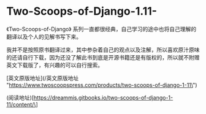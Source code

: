 # Two-Scoops-of-Django-1.11-

《Two-Scoops-of-Django》 系列一直都很经典，自己学习的途中也将自己理解的翻译以及个人的见解书写下来。

我并不是按照原书翻译过来，其中参杂着自己的观点以及注解，所以喜欢原汁原味的还请自行下载，因为还没了解此书到底是开源书籍还是有版权的，所以就不附赠英文下载版了，有兴趣的可以自行搜索。

[英文原版地址](/英文原版地址 "https://www.twoscoopspress.com/products/two-scoops-of-django-1-11\")

\(阅读地址\)\[https://dreammis.gitbooks.io/two-scoops-of-django-1-11/content/\]

## 



